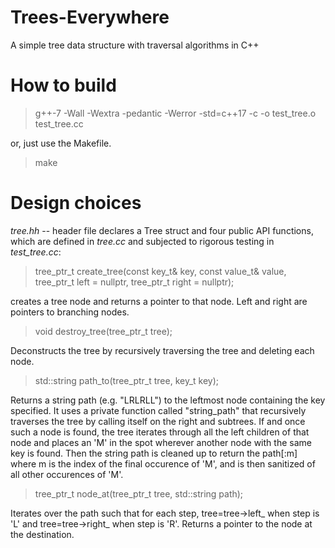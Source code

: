 # Trees-Everywhere
A simple tree data structure with traversal algorithms in C++

# How to build
>g++-7 -Wall -Wextra -pedantic -Werror -std=c++17   -c -o test_tree.o test_tree.cc

or, just use the Makefile.

>make

# Design choices

*tree.hh* -- header file declares a Tree struct and four public API functions, which are defined in *tree.cc*
and subjected to rigorous testing in *test_tree.cc*: 
>tree_ptr_t create_tree(const key_t& key,
                       const value_t& value,
                       tree_ptr_t left = nullptr,
                       tree_ptr_t right = nullptr);

creates a tree node and returns a pointer to that node. Left and right are pointers to branching nodes. 
                       
>void destroy_tree(tree_ptr_t tree);

Deconstructs the tree by recursively traversing the tree and deleting each node. 

>std::string path_to(tree_ptr_t tree, key_t key);

Returns a string path (e.g. "LRLRLL") to the leftmost node containing the key specified. It uses a private
function called "string_path" that recursively traverses the tree by calling itself on the right and subtrees.
If and once such a node is found, the tree iterates through all the left children of that node and places an 'M' in the
spot wherever another node with the same key is found. Then the string path is cleaned up to return the path[:m] where 
m is the index of the final occurence of 'M', and is then sanitized of all other occurences of 'M'. 

>tree_ptr_t node_at(tree_ptr_t tree, std::string path);

Iterates over the path such that for each step, tree=tree->left_ when step is 'L' and tree=tree->right_ when step is 'R'.
Returns a pointer to the node at the destination.


